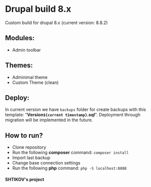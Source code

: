 # Drupal build 8.x
Custom build for drupal 8.x (current version: 8.8.2)

## Modules:
- Admin toolbar

## Themes:
- Adminimal theme
- Custom Theme (clean)

## Deploy:
In current version we have `backups` folder for create backups with this template: "**Version`${current timestamp}`.sql**". Deployment through migration will be implemented in the future.

## How to run?
- Clone repository
- Run the following **composer** command: `composer install`
- Import last backup
- Change base connection settings
- Run the following **php** command: `php -S localhost:8888`

#### SHTIKOV's project
